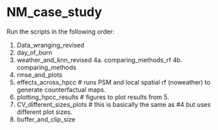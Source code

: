# NM_case_study

Run the scripts in the following order:

1. Data_wranging_revised
2. day_of_burn
3. weather_and_knn_revised
4a. comparing_methods_rf
4b. comparing_methods
5. rmse_and_plots
6. effects_across_hpcc  # runs PSM and local spatial rf (noweather) to generate counterfactual maps.
7. plotting_hpcc_results # figures to plot results from 5. 
8. CV_different_sizes_plots # this is basically the same as #4 but uses different plot sizes. 
9. buffer_and_clip_size
